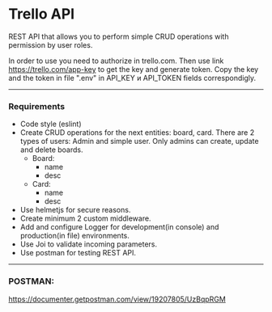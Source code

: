 # Trello API

REST API that allows you to perform simple CRUD operations with permission by user roles. 

In order to use you need to authorize in trello.com. Then use link https://trello.com/app-key to get the key and generate token. Copy the key and the token in file ".env" in API_KEY и API_TOKEN fields correspondigly.

---

### Requirements

- Code style (eslint)
- Create CRUD operations for the next entities: board, card. There are 2 types of users: Admin and simple user. Only admins can create, update and delete boards.
  - Board:
    - name
    - desc
  - Card:
    - name
    - desc
- Use helmetjs for secure reasons.
- Create minimum 2 custom middleware.
- Add and configure Logger for development(in console) and production(in file) environments.
- Use Joi to validate incoming parameters.
- Use postman for testing REST API.

---

### POSTMAN:

https://documenter.getpostman.com/view/19207805/UzBqpRGM

